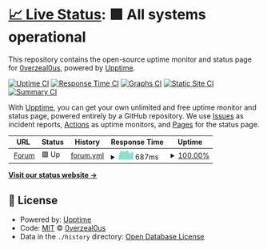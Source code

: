 # [📈 Live Status](https://status.enemyboat.co.uk): <!--live status--> **🟩 All systems operational**

This repository contains the open-source uptime monitor and status page for [0verzeal0us](https://status.enemyboat.co.uk), powered by [Upptime](https://github.com/upptime/upptime).

[![Uptime CI](https://github.com/0verzeal0us/upptime/workflows/Uptime%20CI/badge.svg)](https://github.com/0verzeal0us/upptime/actions?query=workflow%3A%22Uptime+CI%22)
[![Response Time CI](https://github.com/0verzeal0us/upptime/workflows/Response%20Time%20CI/badge.svg)](https://github.com/0verzeal0us/upptime/actions?query=workflow%3A%22Response+Time+CI%22)
[![Graphs CI](https://github.com/0verzeal0us/upptime/workflows/Graphs%20CI/badge.svg)](https://github.com/0verzeal0us/upptime/actions?query=workflow%3A%22Graphs+CI%22)
[![Static Site CI](https://github.com/0verzeal0us/upptime/workflows/Static%20Site%20CI/badge.svg)](https://github.com/0verzeal0us/upptime/actions?query=workflow%3A%22Static+Site+CI%22)
[![Summary CI](https://github.com/0verzeal0us/upptime/workflows/Summary%20CI/badge.svg)](https://github.com/0verzeal0us/upptime/actions?query=workflow%3A%22Summary+CI%22)

With [Upptime](https://upptime.js.org), you can get your own unlimited and free uptime monitor and status page, powered entirely by a GitHub repository. We use [Issues](https://github.com/0verzeal0us/upptime/issues) as incident reports, [Actions](https://github.com/0verzeal0us/upptime/actions) as uptime monitors, and [Pages](https://status.enemyboat.co.uk) for the status page.

<!--start: status pages-->
<!-- This summary is generated by Upptime (https://github.com/upptime/upptime) -->
<!-- Do not edit this manually, your changes will be overwritten -->
<!-- prettier-ignore -->
| URL | Status | History | Response Time | Uptime |
| --- | ------ | ------- | ------------- | ------ |
| <img alt="" src="https://www.enemyboat.co.uk/favicon.ico" height="13"> [Forum](https://www.enemyboat.co.uk) | 🟩 Up | [forum.yml](https://github.com/0verzeal0us/status.enemyboat.co.uk/commits/HEAD/history/forum.yml) | <details><summary><img alt="Response time graph" src="./graphs/forum/response-time-week.png" height="20"> 687ms</summary><br><a href="https://status.enemyboat.co.uk/history/forum"><img alt="Response time 642" src="https://img.shields.io/endpoint?url=https%3A%2F%2Fraw.githubusercontent.com%2F0verzeal0us%2Fstatus.enemyboat.co.uk%2FHEAD%2Fapi%2Fforum%2Fresponse-time.json"></a><br><a href="https://status.enemyboat.co.uk/history/forum"><img alt="24-hour response time 553" src="https://img.shields.io/endpoint?url=https%3A%2F%2Fraw.githubusercontent.com%2F0verzeal0us%2Fstatus.enemyboat.co.uk%2FHEAD%2Fapi%2Fforum%2Fresponse-time-day.json"></a><br><a href="https://status.enemyboat.co.uk/history/forum"><img alt="7-day response time 687" src="https://img.shields.io/endpoint?url=https%3A%2F%2Fraw.githubusercontent.com%2F0verzeal0us%2Fstatus.enemyboat.co.uk%2FHEAD%2Fapi%2Fforum%2Fresponse-time-week.json"></a><br><a href="https://status.enemyboat.co.uk/history/forum"><img alt="30-day response time 642" src="https://img.shields.io/endpoint?url=https%3A%2F%2Fraw.githubusercontent.com%2F0verzeal0us%2Fstatus.enemyboat.co.uk%2FHEAD%2Fapi%2Fforum%2Fresponse-time-month.json"></a><br><a href="https://status.enemyboat.co.uk/history/forum"><img alt="1-year response time 642" src="https://img.shields.io/endpoint?url=https%3A%2F%2Fraw.githubusercontent.com%2F0verzeal0us%2Fstatus.enemyboat.co.uk%2FHEAD%2Fapi%2Fforum%2Fresponse-time-year.json"></a></details> | <details><summary><a href="https://status.enemyboat.co.uk/history/forum">100.00%</a></summary><a href="https://status.enemyboat.co.uk/history/forum"><img alt="All-time uptime 99.70%" src="https://img.shields.io/endpoint?url=https%3A%2F%2Fraw.githubusercontent.com%2F0verzeal0us%2Fstatus.enemyboat.co.uk%2FHEAD%2Fapi%2Fforum%2Fuptime.json"></a><br><a href="https://status.enemyboat.co.uk/history/forum"><img alt="24-hour uptime 100.00%" src="https://img.shields.io/endpoint?url=https%3A%2F%2Fraw.githubusercontent.com%2F0verzeal0us%2Fstatus.enemyboat.co.uk%2FHEAD%2Fapi%2Fforum%2Fuptime-day.json"></a><br><a href="https://status.enemyboat.co.uk/history/forum"><img alt="7-day uptime 100.00%" src="https://img.shields.io/endpoint?url=https%3A%2F%2Fraw.githubusercontent.com%2F0verzeal0us%2Fstatus.enemyboat.co.uk%2FHEAD%2Fapi%2Fforum%2Fuptime-week.json"></a><br><a href="https://status.enemyboat.co.uk/history/forum"><img alt="30-day uptime 99.70%" src="https://img.shields.io/endpoint?url=https%3A%2F%2Fraw.githubusercontent.com%2F0verzeal0us%2Fstatus.enemyboat.co.uk%2FHEAD%2Fapi%2Fforum%2Fuptime-month.json"></a><br><a href="https://status.enemyboat.co.uk/history/forum"><img alt="1-year uptime 99.70%" src="https://img.shields.io/endpoint?url=https%3A%2F%2Fraw.githubusercontent.com%2F0verzeal0us%2Fstatus.enemyboat.co.uk%2FHEAD%2Fapi%2Fforum%2Fuptime-year.json"></a></details>

<!--end: status pages-->

[**Visit our status website →**](https://status.enemyboat.co.uk)

## 📄 License

- Powered by: [Upptime](https://github.com/upptime/upptime)
- Code: [MIT](./LICENSE) © [0verzeal0us](https://status.enemyboat.co.uk)
- Data in the `./history` directory: [Open Database License](https://opendatacommons.org/licenses/odbl/1-0/)
